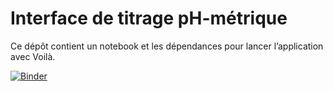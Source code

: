 # Interface de titrage pH-métrique

Ce dépôt contient un notebook et les dépendances pour lancer l’application avec Voilà.

[![Binder](https://mybinder.org/badge_logo.svg)](https://mybinder.org/v2/gh/MOU-pixel/titrage-ph/main?urlpath=voila%2Frender%2Finterface_titrage.ipynb)

